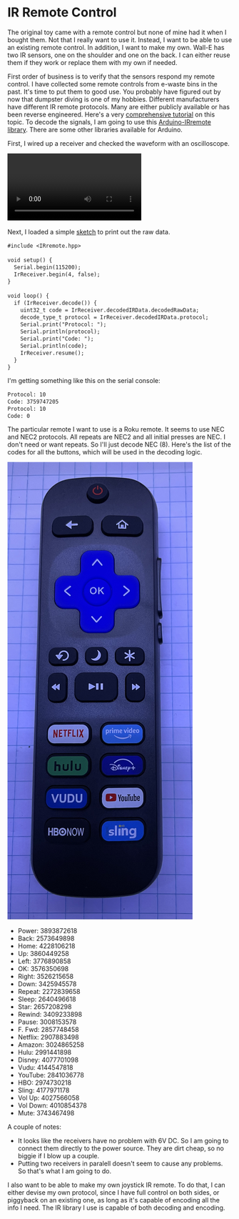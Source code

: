 # IR Remote Control

The original toy came with a remote control but none of mine had it when I bought them. Not that I really want to use it. Instead, I want to be able to use an existing remote control. In addition, I want to make my own. Wall-E has two IR sensors, one on the shoulder and one on the back. I can either reuse them if they work or replace them with my own if needed.

First order of business is to verify that the sensors respond my remote control. I have collected some remote controls from e-waste bins in the past. It's time to put them to good use. You probably have figured out by now that dumpster diving is one of my hobbies. Different manufacturers have different IR remote protocols. Many are either publicly available or has been reverse engineered. Here's a very [comprehensive tutorial](https://dronebotworkshop.com/ir-remotes) on this topic. To decode the signals, I am going to use this [Arduino-IRremote library](https://github.com/Arduino-IRremote/Arduino-IRremote). There are some other libraries available for Arduino.

First, I wired up a receiver and checked the waveform with an oscilloscope.

![oscilloscope](./media/IMG_0820.mov)

Next, I loaded a simple [sketch](./irremote_receive/) to print out the raw data.

```
#include <IRremote.hpp>

void setup() {
  Serial.begin(115200);
  IrReceiver.begin(4, false);
}

void loop() {
  if (IrReceiver.decode()) {
    uint32_t code = IrReceiver.decodedIRData.decodedRawData;
    decode_type_t protocol = IrReceiver.decodedIRData.protocol;
    Serial.print("Protocol: ");
    Serial.println(protocol);
    Serial.print("Code: ");
    Serial.println(code);
    IrReceiver.resume();
  }
}
```

I'm getting something like this on the serial console:

```
Protocol: 10
Code: 3759747205
Protocol: 10
Code: 0
```

The particular remote I want to use is a Roku remote. It seems to use NEC and NEC2 protocols. All repeats are NEC2 and all initial presses are NEC. I don't need or want repeats. So I'll just decode NEC (8). Here's the list of the codes for all the buttons, which will be used in the decoding logic.

![remote](./media/IMG_0846.jpeg)

* Power: 3893872618
* Back: 2573649898
* Home: 4228106218
* Up: 3860449258
* Left: 3776890858
* OK: 3576350698
* Right: 3526215658
* Down: 3425945578
* Repeat: 2272839658
* Sleep: 2640496618
* Star: 2657208298
* Rewind: 3409233898
* Pause: 3008153578
* F. Fwd: 2857748458
* Netflix: 2907883498
* Amazon: 3024865258
* Hulu: 2991441898
* Disney: 4077701098
* Vudu: 4144547818
* YouTube: 2841036778
* HBO: 2974730218
* Sling: 4177971178
* Vol Up: 4027566058
* Vol Down: 4010854378
* Mute: 3743467498

A couple of notes:
* It looks like the receivers have no problem with 6V DC. So I am going to connect them directly to the power source. They are dirt cheap, so no biggie if I blow up a couple.
* Putting two receivers in paralell doesn't seem to cause any problems. So that's what I am going to do.

I also want to be able to make my own joystick IR remote. To do that, I can either devise my own protocol, since I have full control on both sides, or piggyback on an existing one, as long as it's capable of encoding all the info I need. The IR library I use is capable of both decoding and encoding.
